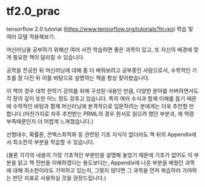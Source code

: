 # tf2.0_prac

tensorflow 2.0 tutorial (https://www.tensorflow.org/tutorials?hl=ko) 학습 및 여러 모델 적용해보기.

머신러닝을 공부하기 위해선 여러 사전 학습하면 좋은 과목이 있고, 또 자신의 배경에 맞게 필요한 책이 달라질 수 있습니다. 



공학을 전공한 뒤 머신러닝에 대해 좀 더 배워보려고 공부중인 사람으로서, 수학적인 기초를 잘 다진 뒤 이를 바탕으로 설명하는 책을 항상 찾아왔습니다. 



이 책의 경우 대학 한학기 강의를 위해 구성된 내용인 만큼, 다양한 분야를 커버하면서도 각 장의 깊이 또한 어느 정도 갖추고 있습니다. 특히 여러 수식과 함께 이해를 돕기 때문에 수학적인 바탕과 함께 머신러닝에 본격적으로 입문하려는 분에게는 더욱 추천할 만 합니다.(마찬가지로 자주 추천받는 PRML의 경우 원서로 읽으려 했던 부분과, 제 역량 부족때문인지 더 어렵게 느껴졌습니다.)



선형대수, 확률론, 콘벡스최적화 등 관련된 기초 지식이 없더라도 책 뒤의 Appendix에서 최소한의 부분을 학습할 수 있습니다.

(물론 각각의 내용의 가장 기초적인 부분만을 설명해 놓았기 때문에 기초가 없어도 이 부분을 읽고 책 전반을 이해하겠다는 용도보다는, Appendix에 나온 부분을 배웠던 과목에 대해 최소한이라도 기억하고 있는지, 그렇지 않다면 그 과목을 먼저 복습하러 가야하는 판단 지표로 사용하실 것을 권장드립니다.)
